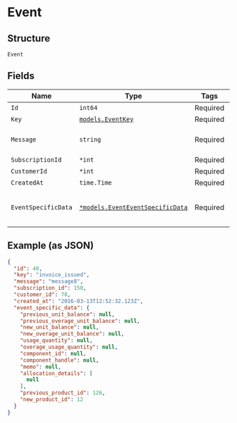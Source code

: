 
# Event

## Structure

`Event`

## Fields

| Name | Type | Tags | Description |
|  --- | --- | --- | --- |
| `Id` | `int64` | Required | - |
| `Key` | [`models.EventKey`](../../doc/models/event-key.md) | Required | - |
| `Message` | `string` | Required | **Constraints**: *Minimum Length*: `1` |
| `SubscriptionId` | `*int` | Required | - |
| `CustomerId` | `*int` | Required | - |
| `CreatedAt` | `time.Time` | Required | - |
| `EventSpecificData` | [`*models.EventEventSpecificData`](../../doc/models/containers/event-event-specific-data.md) | Required | This is a container for one-of cases. |

## Example (as JSON)

```json
{
  "id": 40,
  "key": "invoice_issued",
  "message": "message8",
  "subscription_id": 150,
  "customer_id": 78,
  "created_at": "2016-03-13T12:52:32.123Z",
  "event_specific_data": {
    "previous_unit_balance": null,
    "previous_overage_unit_balance": null,
    "new_unit_balance": null,
    "new_overage_unit_balance": null,
    "usage_quantity": null,
    "overage_usage_quantity": null,
    "component_id": null,
    "component_handle": null,
    "memo": null,
    "allocation_details": [
      null
    ],
    "previous_product_id": 126,
    "new_product_id": 12
  }
}
```

